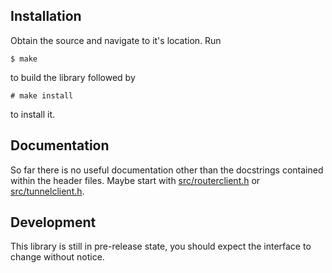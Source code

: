## Installation
Obtain the source and navigate to it's location. Run

```
$ make
```

to build the library followed by

```
# make install
```

to install it.

## Documentation
So far there is no useful documentation other than the docstrings contained within the header files.
Maybe start with [src/routerclient.h](https://github.com/vapourismo/knxclient/blob/master/src/routerclient.h) or
[src/tunnelclient.h](https://github.com/vapourismo/knxclient/blob/master/src/tunnelclient.h).

## Development
This library is still in pre-release state, you should expect the interface to change without notice.
